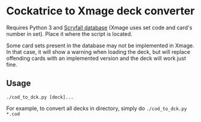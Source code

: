 # Cockatrice to Xmage deck converter

Requires Python 3 and [Scryfall database](https://archive.scryfall.com/json/scryfall-default-cards.json) (Xmage uses set code and card's number in set). Place it where the script is located.

Some card sets present in the database may not be implemented in Xmage. In that case, it will show a warning when loading the deck, but will replace offending cards with an implemented version and the deck will work just fine.

## Usage

`./cod_to_dck.py [deck]...`

For example, to convert all decks in directory, simply do `./cod_to_dck.py *.cod`